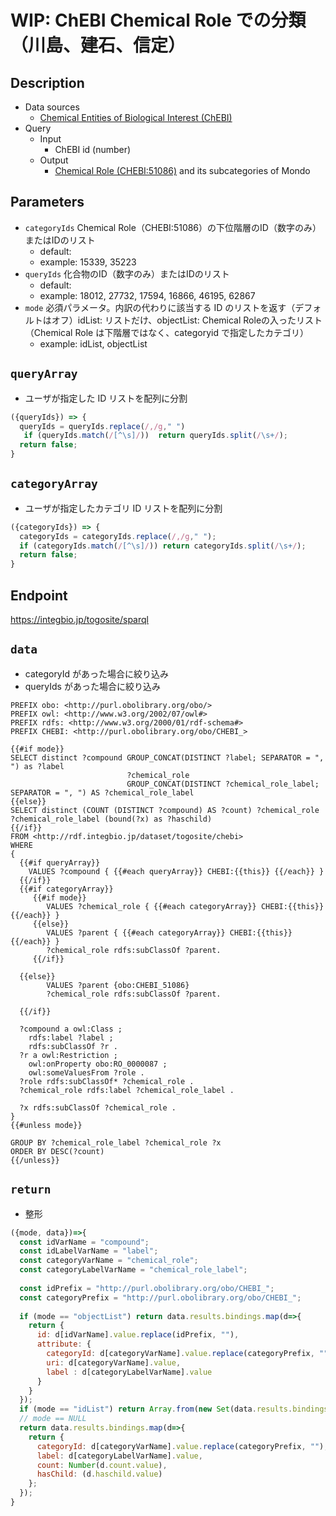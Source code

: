 # WIP: ChEBI Chemical Role での分類 （川島、建石、信定）

## Description

- Data sources
    -  [Chemical Entities of Biological Interest (ChEBI) ](https://www.ebi.ac.uk/chebi/) 
- Query
    - Input
        - ChEBI id (number)
    - Output
        -  [Chemical Role (CHEBI:51086)](https://www.ebi.ac.uk/chebi/searchId.do?chebiId=CHEBI:51086) and its subcategories of Mondo

## Parameters

* `categoryIds` Chemical Role（CHEBI:51086）の下位階層のID（数字のみ）またはIDのリスト
  * default:  
  * example: 15339, 35223
* `queryIds` 化合物のID（数字のみ）またはIDのリスト
  * default: 
  * example: 18012, 27732, 17594, 16866, 46195, 62867   
* `mode` 必須パラメータ。内訳の代わりに該当する ID のリストを返す（デフォルトはオフ）idList: リストだけ、objectList: Chemical Roleの入ったリスト（Chemical Role は下階層ではなく、categoryid で指定したカテゴリ）
  * example: idList, objectList


## `queryArray`
- ユーザが指定した ID リストを配列に分割

```javascript
({queryIds}) => {
  queryIds = queryIds.replace(/,/g," ")
   if (queryIds.match(/[^\s]/))  return queryIds.split(/\s+/);
  return false;
}
```

## `categoryArray`
- ユーザが指定したカテゴリ ID リストを配列に分割

```javascript
({categoryIds}) => {
  categoryIds = categoryIds.replace(/,/g," ");
  if (categoryIds.match(/[^\s]/)) return categoryIds.split(/\s+/);
  return false;
}
```

## Endpoint

https://integbio.jp/togosite/sparql

## `data`
- categoryId があった場合に絞り込み
- queryIds があった場合に絞り込み
```sparql
PREFIX obo: <http://purl.obolibrary.org/obo/>
PREFIX owl: <http://www.w3.org/2002/07/owl#>
PREFIX rdfs: <http://www.w3.org/2000/01/rdf-schema#>
PREFIX CHEBI: <http://purl.obolibrary.org/obo/CHEBI_>

{{#if mode}}
SELECT distinct ?compound GROUP_CONCAT(DISTINCT ?label; SEPARATOR = ", ") as ?label 
                          ?chemical_role                                      
                          GROUP_CONCAT(DISTINCT ?chemical_role_label; SEPARATOR = ", ") AS ?chemical_role_label
{{else}}
SELECT distinct (COUNT (DISTINCT ?compound) AS ?count) ?chemical_role ?chemical_role_label (bound(?x) as ?haschild)
{{/if}}
FROM <http://rdf.integbio.jp/dataset/togosite/chebi>
WHERE 
{
  {{#if queryArray}}
    VALUES ?compound { {{#each queryArray}} CHEBI:{{this}} {{/each}} }
  {{/if}}
  {{#if categoryArray}}
     {{#if mode}}
        VALUES ?chemical_role { {{#each categoryArray}} CHEBI:{{this}} {{/each}} }
     {{else}}
        VALUES ?parent { {{#each categoryArray}} CHEBI:{{this}} {{/each}} }
        ?chemical_role rdfs:subClassOf ?parent.  
     {{/if}}
          
  {{else}}
        VALUES ?parent {obo:CHEBI_51086}
        ?chemical_role rdfs:subClassOf ?parent.  
  
  {{/if}}
      
  ?compound a owl:Class ;
    rdfs:label ?label ;
    rdfs:subClassOf ?r .
  ?r a owl:Restriction ;
    owl:onProperty obo:RO_0000087 ;
    owl:someValuesFrom ?role .
  ?role rdfs:subClassOf* ?chemical_role .
  ?chemical_role rdfs:label ?chemical_role_label .

  ?x rdfs:subClassOf ?chemical_role .
}
{{#unless mode}}

GROUP BY ?chemical_role_label ?chemical_role ?x
ORDER BY DESC(?count)
{{/unless}}

```



## `return`
- 整形
```javascript
({mode, data})=>{
  const idVarName = "compound";
  const idLabelVarName = "label";
  const categoryVarName = "chemical_role";
  const categoryLabelVarName = "chemical_role_label";
  
  const idPrefix = "http://purl.obolibrary.org/obo/CHEBI_";
  const categoryPrefix = "http://purl.obolibrary.org/obo/CHEBI_";
  
  if (mode == "objectList") return data.results.bindings.map(d=>{
    return {
      id: d[idVarName].value.replace(idPrefix, ""), 
      attribute: {
        categoryId: d[categoryVarName].value.replace(categoryPrefix, ""), 
        uri: d[categoryVarName].value,
        label : d[categoryLabelVarName].value
      }
    }
  });
  if (mode == "idList") return Array.from(new Set(data.results.bindings.map(d=>d[idVarName].value.replace(idPrefix, "")))); // unique
  // mode == NULL
  return data.results.bindings.map(d=>{ 
    return {
      categoryId: d[categoryVarName].value.replace(categoryPrefix, ""), 
      label: d[categoryLabelVarName].value,
      count: Number(d.count.value),
      hasChild: (d.haschild.value)
    };
  });	
}
```